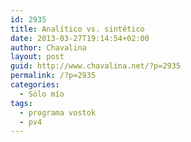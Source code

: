 ```yaml
---
id: 2935
title: Analítico vs. sintético
date: 2013-03-27T19:14:54+02:00
author: Chavalina
layout: post
guid: http://www.chavalina.net/?p=2935
permalink: /?p=2935
categories:
  - Sólo mío
tags:
  - programa vostok
  - pv4
---
```

